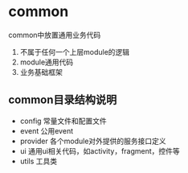 # common
common中放置通用业务代码
1. 不属于任何一个上层module的逻辑
2. module通用代码
3. 业务基础框架

## common目录结构说明
* config
常量文件和配置文件
* event
公用event
* provider
各个module对外提供的服务接口定义
* ui
通用ui相关代码，如activity，fragment，控件等
* utils
工具类
